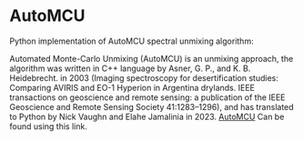 # AutoMCU
Python implementation of AutoMCU spectral unmixing algorithm:

 Automated Monte-Carlo Unmixing (AutoMCU) is an unmixing approach, the algorithm was written in C++ language by Asner, G. P., and K. B. Heidebrecht. in 2003 (Imaging spectroscopy for desertification studies: Comparing AVIRIS and EO-1 Hyperion in Argentina drylands. IEEE transactions on geoscience and remote sensing: a publication of the IEEE Geoscience and Remote Sensing Society 41:1283–1296),  and has translated to Python by Nick Vaughn and Elahe Jamalinia in 2023.
[AutoMCU](https://github.com/CMLandOcean/AutoMCU.git) Can be found using this link.
